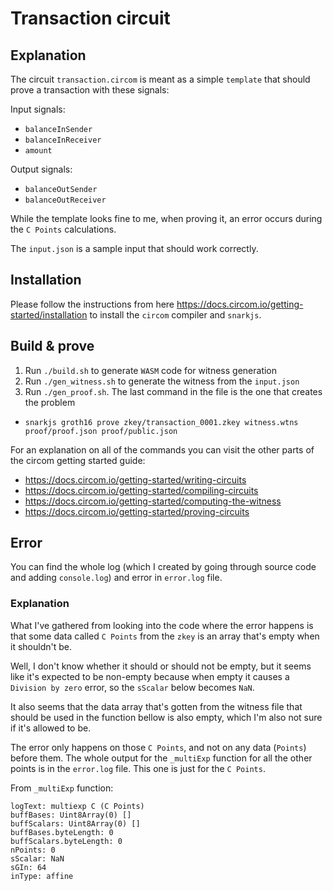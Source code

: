# Transaction circuit

## Explanation

The circuit `transaction.circom` is meant as a simple `template` that should prove a transaction with these signals:

Input signals:
 - `balanceInSender`
 - `balanceInReceiver`
 - `amount`

Output signals:
 - `balanceOutSender`
 - `balanceOutReceiver`

While the template looks fine to me, when proving it, an error occurs during the `C Points` calculations.

The `input.json` is a sample input that should work correctly.

## Installation

Please follow the instructions from here https://docs.circom.io/getting-started/installation to install the `circom` compiler and `snarkjs`.

## Build & prove

1. Run `./build.sh` to generate `WASM` code for witness generation
2. Run `./gen_witness.sh` to generate the witness from the `input.json`
3. Run `./gen_proof.sh`. The last command in the file is the one that creates the problem
  - `snarkjs groth16 prove zkey/transaction_0001.zkey witness.wtns proof/proof.json proof/public.json`

For an explanation on all of the commands you can visit the other parts of the circom getting started guide:
 - https://docs.circom.io/getting-started/writing-circuits
 - https://docs.circom.io/getting-started/compiling-circuits
 - https://docs.circom.io/getting-started/computing-the-witness
 - https://docs.circom.io/getting-started/proving-circuits

## Error

You can find the whole log (which I created by going through source code and adding `console.log`) and error in `error.log` file.

### Explanation

What I've gathered from looking into the code where the error happens is that some data called `C Points` from the `zkey` is an array that's empty when it shouldn't be.

Well, I don't know whether it should or should not be empty, but it seems like it's expected to be non-empty because when empty it causes a `Division by zero` error, so the `sScalar` below becomes `NaN`.

It also seems that the data array that's gotten from the witness file that should be used in the function bellow is also empty, which I'm also not sure if it's allowed to be.

The error only happens on those `C Points`, and not on any data (`Points`) before them.
The whole output for the `_multiExp` function for all the other points is in the `error.log` file.
This one is just for the `C Points`.

From `_multiExp` function:

```log
logText: multiexp C (C Points)
buffBases: Uint8Array(0) []
buffScalars: Uint8Array(0) []
buffBases.byteLength: 0
buffScalars.byteLength: 0
nPoints: 0
sScalar: NaN
sGIn: 64
inType: affine
```